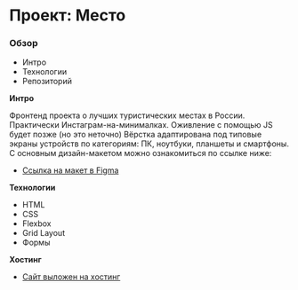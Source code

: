 # Проект: Место

### Обзор
* Интро
* Технологии
* Репозиторий

**Интро**

Фронтенд проекта о лучших туристических местах в России. Практически Инстаграм-на-минималках.
Оживление с помощью JS будет позже (но это неточно)
Вёрстка адаптирована под типовые экраны устройств по категориям: ПК, ноутбуки, планшеты и смартфоны. 
С основным дизайн-макетом можно ознакомиться по ссылке ниже:
* [Ссылка на макет в Figma](https://www.figma.com/file/2cn9N9jSkmxD84oJik7xL7/JavaScript.-Sprint-4?node-id=0%3A1)

**Технологии**

* HTML
* CSS
* Flexbox
* Grid Layout
* Формы

**Хостинг**

* [Сайт выложен на хостинг](...)
